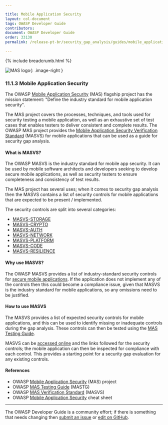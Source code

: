 ```yaml
---

title: Mobile Application Security
layout: col-document
tags: OWASP Developer Guide
contributors:
document: OWASP Developer Guide
order: 33130
permalink: /release-pt-br/security_gap_analysis/guides/mobile_application_security/

---
```


{% include breadcrumb.html %}

<style type="text/css">
.image-right {
  height: 180px;
  display: block;
  margin-left: auto;
  margin-right: auto;
  float: right;
}
</style>

![MAS logo](../../../../assets/images/logos/mas.png "OWASP MAS"){: .image-right }

### 11.1.3 Mobile Application Security

The OWASP [Mobile Application Security][masproject] (MAS) flagship project has the mission statement:
"Define the industry standard for mobile application security".

The MAS project covers the processes, techniques, and tools used for security testing a mobile application,
as well as an exhaustive set of test cases that enables testers to deliver consistent and complete results.
The OWASP MAS project provides the [Mobile Application Security Verification Standard][masvs] (MASVS)
for mobile applications that can be used as a guide for security gap analysis.

#### What is MASVS?

The OWASP MASVS is the industry standard for mobile app security.
It can be used by mobile software architects and developers seeking to develop secure mobile applications,
as well as security testers to ensure completeness and consistency of test results.

The MAS project has several uses; when it comes to security gap analysis then
the MASVS contains a list of security controls for mobile applications that are expected to be present / implemented.

The security controls are split into several categories:

* [MASVS-STORAGE](https://mas.owasp.org/MASVS/05-MASVS-STORAGE/)
* [MASVS-CRYPTO](https://mas.owasp.org/MASVS/06-MASVS-CRYPTO/)
* [MASVS-AUTH](https://mas.owasp.org/MASVS/07-MASVS-AUTH/)
* [MASVS-NETWORK](https://mas.owasp.org/MASVS/08-MASVS-NETWORK/)
* [MASVS-PLATFORM](https://mas.owasp.org/MASVS/09-MASVS-PLATFORM/)
* [MASVS-CODE](https://mas.owasp.org/MASVS/10-MASVS-CODE/)
* [MASVS-RESILIENCE](https://mas.owasp.org/MASVS/11-MASVS-RESILIENCE/)

#### Why use MASVS?

The OWASP MASVS provides a list of industry-standard security controls for [secure mobile applications][csmas].
If the application does not implement any of the controls then this could become a compliance issue,
given that MASVS is the industry standard for mobile applications, so any omissions need to be justified.

#### How to use MASVS

The MASVS provides a list of expected security controls for mobile applications,
and this can be used to identify missing or inadequate controls during the gap analysis.
These controls can then be tested using the [MAS Testing Guide][mastg].

MASVS can be [accessed online][masvs] and the links followed for the security controls;
the mobile application can then be inspected for compliance with each control.
This provides a starting point for a security gap evaluation for any existing controls.

#### References

* OWASP [Mobile Application Security][masproject] (MAS) project
* OWASP [MAS Testing Guide][mastg] (MASTG)
* OWASP [MAS Verification Standard][masvs] (MASVS)
* OWASP [Mobile Application Security][csmas] cheat sheet

----

The OWASP Developer Guide is a community effort; if there is something that needs changing
then [submit an issue][issue130103] or [edit on GitHub][edit130103].

[csmas]: https://cheatsheetseries.owasp.org/cheatsheets/Mobile_Application_Security_Cheat_Sheet
[edit130103]: https://github.com/OWASP/www-project-developer-guide/blob/main/draft/13-security-gap-analysis/01-guides/03-mas.md
[issue130103]: https://github.com/OWASP/www-project-developer-guide/issues/new?labels=enhancement&template=request.md&title=Update:%2013-security-gap-analysis/01-guides/03-mas
[masproject]: https://owasp.org/www-project-mobile-app-security/
[mastg]: https://mas.owasp.org/MASTG/
[masvs]: https://mas.owasp.org/MASVS/
